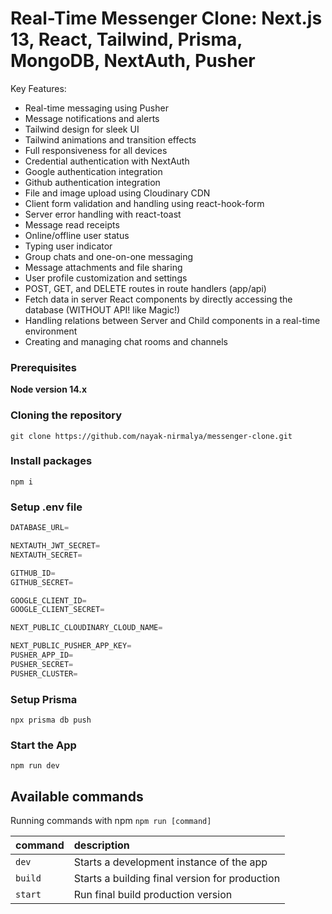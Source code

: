 # Real-Time Messenger Clone: Next.js 13, React, Tailwind, Prisma, MongoDB, NextAuth, Pusher

Key Features:

- Real-time messaging using Pusher
- Message notifications and alerts
- Tailwind design for sleek UI
- Tailwind animations and transition effects
- Full responsiveness for all devices
- Credential authentication with NextAuth
- Google authentication integration
- Github authentication integration
- File and image upload using Cloudinary CDN
- Client form validation and handling using react-hook-form
- Server error handling with react-toast
- Message read receipts
- Online/offline user status
- Typing user indicator
- Group chats and one-on-one messaging
- Message attachments and file sharing
- User profile customization and settings
- POST, GET, and DELETE routes in route handlers (app/api)
- Fetch data in server React components by directly accessing the database (WITHOUT API! like Magic!)
- Handling relations between Server and Child components in a real-time environment
- Creating and managing chat rooms and channels

### Prerequisites

**Node version 14.x**

### Cloning the repository

```shell
git clone https://github.com/nayak-nirmalya/messenger-clone.git
```

### Install packages

```shell
npm i
```

### Setup .env file

```js
DATABASE_URL=

NEXTAUTH_JWT_SECRET=
NEXTAUTH_SECRET=

GITHUB_ID=
GITHUB_SECRET=

GOOGLE_CLIENT_ID=
GOOGLE_CLIENT_SECRET=

NEXT_PUBLIC_CLOUDINARY_CLOUD_NAME=

NEXT_PUBLIC_PUSHER_APP_KEY=
PUSHER_APP_ID=
PUSHER_SECRET=
PUSHER_CLUSTER=
```

### Setup Prisma

```shell
npx prisma db push
```

### Start the App

```shell
npm run dev
```

## Available commands

Running commands with npm `npm run [command]`

| command | description                                    |
| :------ | :--------------------------------------------- |
| `dev`   | Starts a development instance of the app       |
| `build` | Starts a building final version for production |
| `start` | Run final build production version             |
